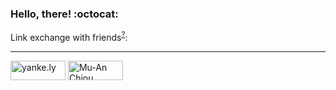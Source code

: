 ### Hello, there! :octocat:

Link exchange with friends<sup>[?](https://github.com/ssdr/ssdr/blob/master/LINK_EXCHANGE.md)</sup>:

---

<a href="https://yanl.cc"><img src="http://yanl.cc/images/mutong.png" width="88" height="31" alt="yanke.ly"></a>
<a href="https://github.com/muan"><img src="http://muan.co/images/banner.png" width="88" height="31" alt="Mu-An Chiou"></a>
